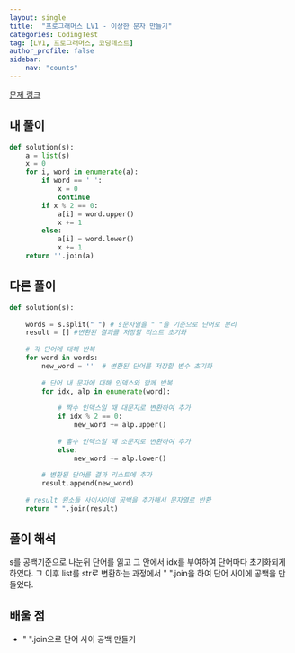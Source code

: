 ```yaml
---
layout: single
title:  "프로그래머스 LV1 - 이상한 문자 만들기"
categories: CodingTest
tag: [LV1, 프로그래머스, 코딩테스트]
author_profile: false
sidebar: 
    nav: "counts"
---
```


[문제 링크](https://school.programmers.co.kr/learn/courses/30/lessons/12930)

## 내 풀이
```python
def solution(s):
    a = list(s)
    x = 0
    for i, word in enumerate(a):
        if word == ' ':
            x = 0
            continue
        if x % 2 == 0:
            a[i] = word.upper()
            x += 1
        else:
            a[i] = word.lower()
            x += 1
    return ''.join(a)
```

## 다른 풀이
```python
def solution(s):
    
    words = s.split(" ") # s문자열을 " "을 기준으로 단어로 분리
    result = [] #변환된 결과를 저장할 리스트 초기화
    
    # 각 단어에 대해 반복
    for word in words:
        new_word = ''  # 변환된 단어를 저장할 변수 초기화
        
        # 단어 내 문자에 대해 인덱스와 함께 반복
        for idx, alp in enumerate(word):
            
            # 짝수 인덱스일 때 대문자로 변환하여 추가
            if idx % 2 == 0:
                new_word += alp.upper()
            
            # 홀수 인덱스일 때 소문자로 변환하여 추가
            else:
                new_word += alp.lower()
        
        # 변환된 단어를 결과 리스트에 추가
        result.append(new_word)
    
    # result 원소들 사이사이에 공백을 추가해서 문자열로 반환
    return " ".join(result)
```

## 풀이 해석
s를 공백기준으로 나눈뒤
단어를 읽고 그 안에서 idx를 부여하여 단어마다 초기화되게 
하였다. 그 이후 list를 str로 변환하는 과정에서 " ".join을 하여 단어 사이에 공백을 만들었다.

## 배울 점
- " ".join으로 단어 사이 공백 만들기
